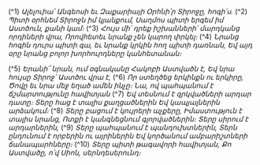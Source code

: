 
(^1) _Ալելուիա՝ Անգեոսի եւ Զաքարիայի
Օրհնի՛ր Տիրոջը, հոգի՛ս._
(^2) _Պիտի օրհնեմ Տիրոջն իմ կյանքում,
Սաղմոս պիտի երգեմ իմ Աստծուն, քանի կամ։_
(^3) _Հույս մի՛ դրեք իշխանների՝ մարդկանց որդիների վրա,
Որովհետեւ նրանք չեն կարող փրկել։_
(^4) _Նրանց հոգին դուրս պիտի գա, եւ նրանք կրկին հող պիտի դառնան,
Եվ այդ օրը նրանց բոլոր խորհուրդները կանհետանան։_


(^5) _Երանի՜ նրան, ում օգնականը Հակոբի Աստվածն է,
Եվ նրա հույսը Տիրոջ՝ Աստծու վրա է,_
(^6) _Որ ստեղծեց երկինքն ու երկիրը,
Ծովը եւ նրա մեջ եղած ամեն ինչը։
Նա, ով պահպանում է ճշմարտությունը հավիտյան_
(^7) _Եվ տեսնում է զրկվածների արդար դատը։
Տերը հաց է տալիս քաղցածներին
Եվ կապյալներին արձակում։_
(^8) _Տերը բացում է կույրերի աչքերը,
Իմաստություն է տալիս նրանց,
Ոտքի է կանգնեցնում գլորվածներին։
Տերը սիրում է արդարներին,_
(^9) _Տերը պահպանում է պանդուխտներին,
Տերն ընդունում է որբերին ու այրիներին
Եվ կործանում ամբարիշտների ճանապարհները։_
(^10) _Տերը պիտի թագավորի հավիտյան,
Քո Աստվածը, ո՛վ Սիոն, սերնդեսերունդ։_
